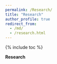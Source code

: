 ```yaml
---
permalink: /Research/
title: "Research"
author_profile: true
redirect_from: 
  - /md/
  - /research.html
---
```


{% include toc %}

**Research**
